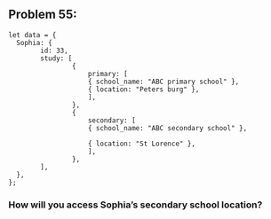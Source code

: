 

## Problem 55:

```
let data = {
  Sophia: {
        id: 33,
        study: [
                {
                    primary: [
                    { school_name: "ABC primary school" },
                    { location: "Peters burg" },
                    ],
                },
                {
                    secondary: [
                    { school_name: "ABC secondary school" },

                    { location: "St Lorence" },
                    ],
                },
        ],
  },
};

```

### How will you access Sophia’s secondary school location?